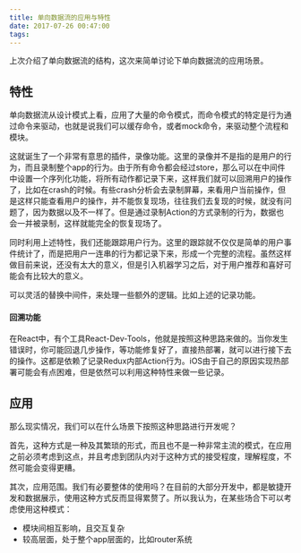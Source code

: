 ```yaml
---
title: 单向数据流的应用与特性
date: 2017-07-26 00:47:00
tags:
---
```


上次介绍了单向数据流的结构，这次来简单讨论下单向数据流的应用场景。

<!--more-->

## 特性

单向数据流从设计模式上看，应用了大量的命令模式，而命令模式的特定是行为通过命令来驱动，也就是说我们可以缓存命令，或者mock命令，来驱动整个流程和模块。

这就诞生了一个非常有意思的插件，录像功能。这里的录像并不是指的是用户的行为，而且录制整个app的行为。由于所有命令都会经过store，那么可以在中间件中设置一个序列化功能，将所有动作都记录下来，这样我们就可以回溯用户的操作了，比如在crash的时候。有些crash分析会去录制屏幕，来看用户当前操作，但是这样只能查看用户的操作，并不能恢复现场，往往我们去复现的时候，就没有问题了，因为数据以及不一样了。但是通过录制Action的方式录制的行为，数据也会一并被录制，这样就能完全的恢复现场了。

同时利用上述特性，我们还能跟踪用户行为。这里的跟踪就不仅仅是简单的用户事件统计了，而是把用户一连串的行为都记录下来，形成一个完整的流程。虽然这样做目前来说，还没有太大的意义，但是引入机器学习之后，对于用户推荐和喜好可能会有比较大的意义。

可以灵活的替换中间件，来处理一些额外的逻辑。比如上述的记录功能。

#### 回溯功能

在React中，有个工具React-Dev-Tools，他就是按照这种思路来做的。当你发生错误时，你可能回退几步操作，等功能修复好了，直接热部署，就可以进行接下去的操作。这都是依赖了记录Redux内部Action行为。iOS由于自己的原因实现热部署可能会有点困难，但是依然可以利用这种特性来做一些记录。

## 应用

那么现实情况，我们可以在什么场景下按照这种思路进行开发呢？

首先，这种方式是一种及其繁琐的形式，而且也不是一种非常主流的模式，在应用之前必须考虑到这点，并且考虑到团队内对于这种方式的接受程度，理解程度，不然可能会变得更糟。

其次，应用范围。我们有必要整体的使用吗？在目前的大部分开发中，都是敏捷开发和数据展示，使用这种方式反而显得累赘了。所以我认为，在某些场合下可以考虑使用这种模式：

- 模块间相互影响，且交互复杂
- 较高层面，处于整个app层面的，比如router系统
